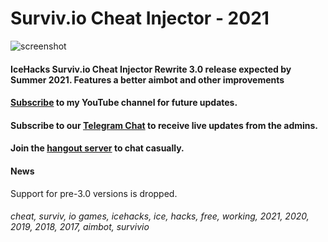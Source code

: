 # Surviv.io Cheat Injector - 2021
![screenshot](https://media.discordapp.net/attachments/822567307410014261/835204258899034193/photo_2021-04-11_22-13-43.jpg)
#### IceHacks Surviv.io Cheat Injector Rewrite 3.0 release expected by Summer 2021. Features a better aimbot and other improvements

#### [Subscribe](https://www.youtube.com/c/IceHacks?sub_confirmation=1) to my YouTube channel for future updates.
#### Subscribe to our [Telegram Chat](https://t.me/ice_updates) to receive live updates from the admins.
#### Join the [hangout server](https://discord.gg/MCtzrWW7BA) to chat casually.

#### News
Support for pre-3.0 versions is dropped.

###### cheat, surviv, io games, icehacks, ice, hacks, free, working, 2021, 2020, 2019, 2018, 2017, aimbot, survivio
